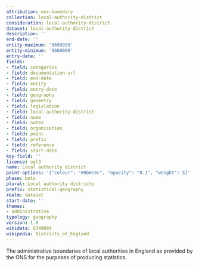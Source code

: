 ```yaml
---
attribution: ons-boundary
collection: local-authority-district
consideration: local-authority-district
dataset: local-authority-district
description: ''
end-date: ''
entity-maximum: '8699999'
entity-minimum: '8600000'
entry-date: ''
fields:
- field: categories
- field: documentation-url
- field: end-date
- field: entity
- field: entry-date
- field: geography
- field: geometry
- field: legislation
- field: local-authority-district
- field: name
- field: notes
- field: organisation
- field: point
- field: prefix
- field: reference
- field: start-date
key-field: ''
licence: ogl3
name: Local authority district
paint-options: '{"colour": "#0b0c0c", "opacity": "0.1", "weight": 5}'
phase: beta
plural: Local authority districts
prefix: statistical-geography
realm: dataset
start-date: ''
themes:
- administrative
typology: geography
version: 1.0
wikidata: Q349084
wikipedia: Districts_of_England
---
```


The administrative boundaries of local authorities in England as provided by the ONS for the purposes of producing statistics.
